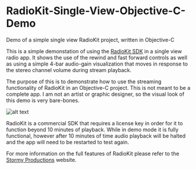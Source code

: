 # RadioKit-Single-View-Objective-C-Demo
Demo of a simple single view RadioKit project, written in Objective-C

This is a simple demonstation of using the [RadioKit SDK](http://www.stormyprods.com/products/radiokit.php) in a 
single view radio app.   It shows the use of the rewind and fast forward controls as well as using a simple 4-bar
audio-gain visualization that moves in response to the stereo channel volume during stream playback.

The purpose of this is to demonstrate how to use the streaming functionality of RadioKit in an Objective-C project. This is not meant to be a complete app. I am not an artist or graphic designer, so the visual look of this demo is very bare-bones.

![alt text](http://www.stormyprods.com/products/images/IMG_1575.PNG "RadioKit")

RadioKit is a commercial SDK that requires a license key in order for it to function beyond 10 minutes of playback.  While in demo mode it is fully functional, however after 10 minutes of time audio playback will be halted and the app will need to be restarted to test again.

For more information on the full features of RadioKit please refer to the [Stormy Productions](http://www.stormyprods.com/products/radiokit.php) website.

